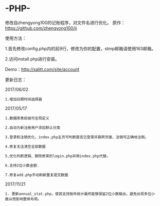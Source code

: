 # -PHP-
   修改自zhengyong100的记账程序，对文件名进行优化。 原作：https://github.com/zhengyong100/ji

使用方法：

  1.首先修改config.php内的前9行，修改为你的配置，stmp邮箱请使用163邮箱。

  2.访问install.php进行安装。

  Demo：http://salitt.com/site/account

更新日志：

  2017/06/02

    1.增加日期时间选择器

  2017/05/17

    1.数据库表前缀可全局定义

    2.自动为新注册用户添加默认分类

    3.登录和注销优化，index.php主页可判断是否已登录并跳转页面，注销可正确地注销。

    4.修复无法清空全部数据

    5.优化判断逻辑、删除原来的login.php并用index.php代替。

    6.支持2位小数金额.

    7.修复add.php手动刷新重复提交数据

  2017/11/21

    1. 更新annual_stat.php，使其支持按年统计最终能够保留2位小数输出，避免出现多位小数从而影响整体布局。
    
 
